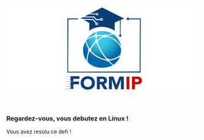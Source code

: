 ![Formip](../assets/formip_logo_padded.png)

<br>

### Regardez-vous, vous debutez en Linux !

Vous avez resolu ce defi !
